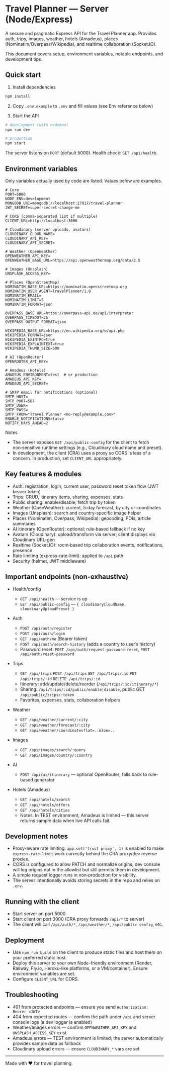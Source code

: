 # Travel Planner — Server (Node/Express)

A secure and pragmatic Express API for the Travel Planner app. Provides auth, trips, images, weather, hotels (Amadeus), places (Nominatim/Overpass/Wikipedia), and realtime collaboration (Socket.IO).

This document covers setup, environment variables, notable endpoints, and development tips.

## Quick start

1. Install dependencies

```bash
npm install
```

2. Copy `.env.example` to `.env` and fill values (see Env reference below)

3. Start the API

```bash
# development (with nodemon)
npm run dev

# production
npm start
```

The server listens on `PORT` (default 5000). Health check: `GET /api/health`.

## Environment variables

Only variables actually used by code are listed. Values below are examples.

```dotenv
# Core
PORT=5000
NODE_ENV=development
MONGODB_URI=mongodb://localhost:27017/travel-planner
JWT_SECRET=super-secret-change-me

# CORS (comma-separated list if multiple)
CLIENT_URL=http://localhost:3000

# Cloudinary (server uploads, avatars)
CLOUDINARY_CLOUD_NAME=
CLOUDINARY_API_KEY=
CLOUDINARY_API_SECRET=

# Weather (OpenWeather)
OPENWEATHER_API_KEY=
OPENWEATHER_BASE_URL=https://api.openweathermap.org/data/2.5

# Images (Unsplash)
UNSPLASH_ACCESS_KEY=

# Places (OpenStreetMap)
NOMINATIM_BASE_URL=https://nominatim.openstreetmap.org
NOMINATIM_USER_AGENT=TravelPlanner/1.0
NOMINATIM_EMAIL=
NOMINATIM_LIMIT=5
NOMINATIM_FORMAT=json

OVERPASS_BASE_URL=https://overpass-api.de/api/interpreter
OVERPASS_TIMEOUT=25
OVERPASS_OUTPUT_FORMAT=json

WIKIPEDIA_BASE_URL=https://en.wikipedia.org/w/api.php
WIKIPEDIA_FORMAT=json
WIKIPEDIA_EXINTRO=true
WIKIPEDIA_EXPLAINTEXT=true
WIKIPEDIA_THUMB_SIZE=500

# AI (OpenRouter)
OPENROUTER_API_KEY=

# Amadeus (Hotels)
AMADEUS_ENVIRONMENT=test  # or production
AMADEUS_API_KEY=
AMADEUS_API_SECRET=

# SMTP email for notifications (optional)
SMTP_HOST=
SMTP_PORT=587
SMTP_USER=
SMTP_PASS=
SMTP_FROM="Travel Planner <no-reply@example.com>"
ENABLE_NOTIFICATIONS=false
NOTIFY_DAYS_AHEAD=2
```

Notes
- The server exposes `GET /api/public-config` for the client to fetch non‑sensitive runtime settings (e.g., Cloudinary cloud name and preset).
- In development, the client (CRA) uses a proxy so CORS is less of a concern. In production, set `CLIENT_URL` appropriately.

## Key features & modules

- Auth: registration, login, current user, password reset token flow (JWT bearer token)
- Trips: CRUD, itinerary items, sharing, expenses, stats
- Public sharing: enable/disable; fetch trip by token
- Weather (OpenWeather): current, 5‑day forecast, by city or coordinates
- Images (Unsplash): search and country-specific image helper
- Places (Nominatim, Overpass, Wikipedia): geocoding, POIs, article summaries
- AI itinerary (OpenRouter): optional; rule‑based fallback if no key
- Avatars (Cloudinary): upload/transform via server; client displays via Cloudinary URL-gen
- Realtime (Socket.IO): room‑based trip collaboration events, notifications, presence
- Rate limiting (express-rate-limit): applied to `/api` path
- Security (helmet, JWT middleware)

## Important endpoints (non-exhaustive)

- Health/config
  - `GET /api/health` — service is up
  - `GET /api/public-config` — `{ cloudinaryCloudName, cloudinaryUploadPreset }`

- Auth
  - `POST /api/auth/register`
  - `POST /api/auth/login`
  - `GET /api/auth/me` (Bearer token)
  - `POST /api/auth/search-history` (adds a country to user’s history)
  - Password reset: `POST /api/auth/request-password-reset`, `POST /api/auth/reset-password`

- Trips
  - `GET /api/trips` `POST /api/trips` `GET /api/trips/:id` `PUT /api/trips/:id` `DELETE /api/trips/:id`
  - Itinerary: add/update/delete/reorder (`/api/trips/:id/itinerary/*`)
  - Sharing: `/api/trips/:id/public/enable|disable`, public GET `/api/public/trips/:token`
  - Favorites, expenses, stats, collaboration helpers

- Weather
  - `GET /api/weather/current/:city`
  - `GET /api/weather/forecast/:city`
  - `GET /api/weather/coordinates?lat=..&lon=..`

- Images
  - `GET /api/images/search/:query`
  - `GET /api/images/country/:country`

- AI
  - `POST /api/ai/itinerary` — optional OpenRouter; falls back to rule-based generator

- Hotels (Amadeus)
  - `GET /api/hotels/search`
  - `GET /api/hotels/offers`
  - `GET /api/hotels/cities`
  - Notes: In TEST environment, Amadeus is limited — this server returns sample data when live API calls fail.

## Development notes

- Proxy-aware rate limiting: `app.set('trust proxy', 1)` is enabled to make `express-rate-limit` work correctly behind the CRA proxy/dev reverse proxies.
- CORS is configured to allow PATCH and normalize origins; dev console will log origins not in the allowlist but still permits them in development.
- A simple request logger runs in non‑production for visibility.
- The server intentionally avoids storing secrets in the repo and relies on `.env`.

## Running with the client

- Start server on port 5000
- Start client on port 3000 (CRA proxy forwards `/api/*` to server)
- The client will call `/api/auth/*`, `/api/weather/*`, `/api/public-config`, etc.

## Deployment

- Use `npm run build` on the client to produce static files and host them on your preferred static host.
- Deploy this server to your own Node-friendly environment (Render, Railway, Fly.io, Heroku-like platforms, or a VM/container). Ensure environment variables are set.
- Configure `CLIENT_URL` for CORS.

## Troubleshooting

- 401 from protected endpoints — ensure you send `Authorization: Bearer <JWT>`
- 404 from expected routes — confirm the path under `/api` and server console logs (a dev logger is enabled)
- Weather/Images errors — confirm `OPENWEATHER_API_KEY` and `UNSPLASH_ACCESS_KEY` exist
- Amadeus errors — TEST environment is limited; the server automatically provides sample data as fallback
- Cloudinary upload errors — ensure `CLOUDINARY_*` vars are set

---

Made with ❤️ for travel planning.
